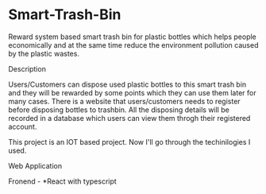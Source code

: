 # Smart-Trash-Bin

Reward system based smart trash bin for plastic bottles which helps people economically and at the same time reduce the environment pollution caused by the plastic wastes.

Description

Users/Customers can dispose used plastic bottles to this smart trash bin and they will be rewarded by some points which they can use them later for many cases. There is a website that users/customers needs to register before disposing bottles to trashbin. All the disposing details will be recorded in a database which users can view them throgh their registered account.

This project is an IOT based project. Now I'll go through the techinilogies I used.

  Web Application
  
  Fronend - *React with typescript
  


